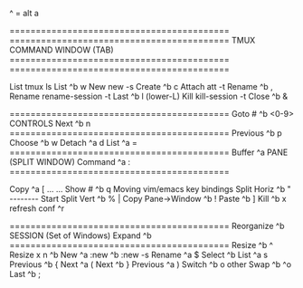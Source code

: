 ^ = alt a

==========================================          ==========================================
             TMUX COMMAND                                        WINDOW (TAB)
==========================================          ==========================================

List    tmux ls                                     List         ^b w
New          new -s <session>                       Create       ^b c
Attach       att -t <session>                       Rename       ^b , <name>
Rename       rename-session -t <old> <new>          Last         ^b l               (lower-L)
Kill         kill-session -t <session>              Close        ^b &

==========================================          Goto #       ^b <0-9>
             CONTROLS                               Next         ^b n
==========================================          Previous     ^b p
                                                    Choose       ^b w <name>
Detach       ^a d
List         ^a =                                   ==========================================
Buffer       ^a <PgUpDn>                                         PANE (SPLIT WINDOW)
Command      ^a : <command>                         ==========================================

Copy         ^a [ ... <space> ... <enter>           Show #       ^b q
 Moving         vim/emacs key bindings              Split Horiz  ^b "                --------
 Start          <space>                             Split Vert   ^b %                   |
 Copy           <enter>                             Pane->Window ^b !
Paste        ^b ]                                   Kill         ^b x
refresh conf ^r

==========================================          Reorganize   ^b <space>
             SESSION (Set of Windows)               Expand       ^b <alt><arrow>
==========================================          Resize       ^b ^<arrow>
                                                    Resize x n   ^b <n> <arrow>
New          ^a :new     ^b :new -s <name>
Rename       ^a $                                   Select       ^b <arrow>
List         ^a s                                   Previous     ^b {
Next         ^a (                                   Next         ^b }
Previous     ^a )                                   Switch       ^b o                  other
                                                    Swap         ^b ^o
                                                    Last         ^b ;

